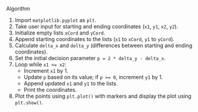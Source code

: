Algorithm

1. Import `matplotlib.pyplot` as `plt`.
2. Take user input for starting and ending coordinates (`x1`, `y1`, `x2`, `y2`).
3. Initialize empty lists `xCord` and `yCord`.
4. Append starting coordinates to the lists (`x1` to `xCord`, `y1` to `yCord`).
5. Calculate `delta_x` and `delta_y` (differences between starting and ending coordinates).
6. Set the initial decision parameter `p = 2 * delta_y - delta_x`.
7. Loop while `x1 <= x2`:
   - Increment `x1` by 1.
   - Update `p` based on its value; if `p >= 0`, increment `y1` by 1.
   - Append updated `x1` and `y1` to the lists.
   - Print the coordinates.
8. Plot the points using `plt.plot()` with markers and display the plot using `plt.show()`.